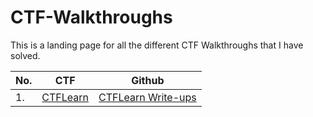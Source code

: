 # CTF-Walkthroughs

This is a landing page for all the different CTF Walkthroughs that I have solved.

|No. |CTF           |Github                 |
|----|--------------|-----------------------|
|1.  |<a href="https://ctflearn.com/">CTFLearn</a>|<a href="https://github.com/sai-kantamuneni/CTFLearn-Walkthroughs">CTFLearn Write-ups</a>
